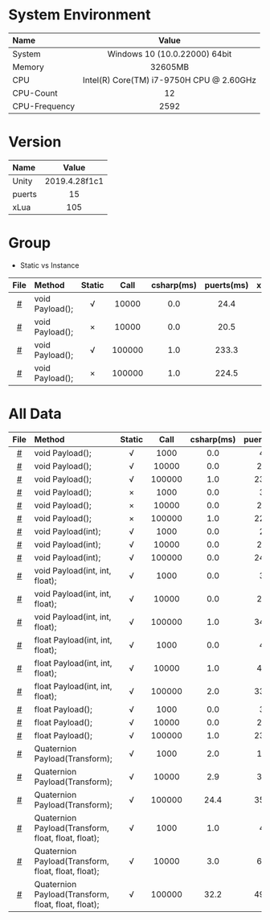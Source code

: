 
# System Environment
| Name            | Value             |
| :----           | :----:            |
| System          | Windows 10  (10.0.22000) 64bit               |
| Memory          | 32605MB             |
| CPU             | Intel(R) Core(TM) i7-9750H CPU @ 2.60GHz               |
| CPU-Count       | 12               |
| CPU-Frequency   | 2592               |
# Version
| Name            | Value             |
| :----           | :----:            |
| Unity           | 2019.4.28f1c1               |
| puerts          | 15               |
| xLua            | 105               |
# Group
* Static vs Instance

| File      | Method    | Static    | Call      | csharp(ms)| puerts(ms)| xLua(ms)  | csharpResult  | puertsResult  | xLuaResult    |
| :----:    | :----     | :----:    | :----:    | :----:    | :----:    | :----:    | :----:        | :----:        | :----:        |
| [#](./Assets/CScripts/Examples/Example1.cs)       | void Payload();       | √       | 10000       | 0.0       | 24.4       | 26.4       | `null`           | `null`           | `null`           |
| [#](./Assets/CScripts/Examples/Example2.cs)       | void Payload();       | ×       | 10000       | 0.0       | 20.5       | 32.2       | `null`           | `null`           | `null`           |
| [#](./Assets/CScripts/Examples/Example1.cs)       | void Payload();       | √       | 100000       | 1.0       | 233.3       | 261.6       | `null`           | `null`           | `null`           |
| [#](./Assets/CScripts/Examples/Example2.cs)       | void Payload();       | ×       | 100000       | 1.0       | 224.5       | 340.2       | `null`           | `null`           | `null`           |
# All Data
| File      | Method    | Static    | Call      | csharp(ms)| puerts(ms)| xLua(ms)  | csharpResult  | puertsResult  | xLuaResult    |
| :----:    | :----     | :----:    | :----:    | :----:    | :----:    | :----:    | :----:        | :----:        | :----:        |
| [#](./Assets/CScripts/Examples/Example1.cs)       | void Payload();       | √       | 1000       | 0.0       | 4.9       | 4.9       | `null`           | `null`           | `null`           |
| [#](./Assets/CScripts/Examples/Example1.cs)       | void Payload();       | √       | 10000       | 0.0       | 24.4       | 26.4       | `null`           | `null`           | `null`           |
| [#](./Assets/CScripts/Examples/Example1.cs)       | void Payload();       | √       | 100000       | 1.0       | 233.3       | 261.6       | `null`           | `null`           | `null`           |
| [#](./Assets/CScripts/Examples/Example2.cs)       | void Payload();       | ×       | 1000       | 0.0       | 3.9       | 4.9       | `null`           | `null`           | `null`           |
| [#](./Assets/CScripts/Examples/Example2.cs)       | void Payload();       | ×       | 10000       | 0.0       | 20.5       | 32.2       | `null`           | `null`           | `null`           |
| [#](./Assets/CScripts/Examples/Example2.cs)       | void Payload();       | ×       | 100000       | 1.0       | 224.5       | 340.2       | `null`           | `null`           | `null`           |
| [#](./Assets/CScripts/Examples/Example3.cs)       | void Payload(int);       | √       | 1000       | 0.0       | 2.9       | 2.9       | `null`           | `null`           | `null`           |
| [#](./Assets/CScripts/Examples/Example3.cs)       | void Payload(int);       | √       | 10000       | 0.0       | 25.4       | 31.2       | `null`           | `null`           | `null`           |
| [#](./Assets/CScripts/Examples/Example3.cs)       | void Payload(int);       | √       | 100000       | 0.0       | 243.6       | 298.7       | `null`           | `null`           | `null`           |
| [#](./Assets/CScripts/Examples/Example4.cs)       | void Payload(int, int, float);       | √       | 1000       | 0.0       | 3.9       | 3.9       | `null`           | `null`           | `null`           |
| [#](./Assets/CScripts/Examples/Example4.cs)       | void Payload(int, int, float);       | √       | 10000       | 0.0       | 29.3       | 31.3       | `null`           | `null`           | `null`           |
| [#](./Assets/CScripts/Examples/Example4.cs)       | void Payload(int, int, float);       | √       | 100000       | 1.0       | 343.6       | 379.4       | `null`           | `null`           | `null`           |
| [#](./Assets/CScripts/Examples/Example5.cs)       | float Payload(int, int, float);       | √       | 1000       | 0.0       | 4.9       | 5.9       | 1501500           | 1501500           | 1501500           |
| [#](./Assets/CScripts/Examples/Example5.cs)       | float Payload(int, int, float);       | √       | 10000       | 1.0       | 41.0       | 36.1       | 1.500183E+08           | 1.50015E+08           | 150015000           |
| [#](./Assets/CScripts/Examples/Example5.cs)       | float Payload(int, int, float);       | √       | 100000       | 2.0       | 339.4       | 381.1       | 1.500022E+10           | 1.500015E+10           | 15000150000           |
| [#](./Assets/CScripts/Examples/Example6.cs)       | float Payload();       | √       | 1000       | 0.0       | 3.0       | 2.9       | 6000           | 6000           | 6000           |
| [#](./Assets/CScripts/Examples/Example6.cs)       | float Payload();       | √       | 10000       | 0.0       | 26.4       | 27.3       | 60000           | 60000           | 60000           |
| [#](./Assets/CScripts/Examples/Example6.cs)       | float Payload();       | √       | 100000       | 1.0       | 235.2       | 318.2       | 600000           | 600000           | 600000           |
| [#](./Assets/CScripts/Examples/Example7.cs)       | Quaternion Payload(Transform);       | √       | 1000       | 2.0       | 19.6       | 11.7       | (0.3, 0.3, 0.3, -0.8)           | (0.3, 0.3, 0.3, -0.8)           | (0.3, 0.3, 0.3, -0.8)           |
| [#](./Assets/CScripts/Examples/Example7.cs)       | Quaternion Payload(Transform);       | √       | 10000       | 2.9       | 37.1       | 32.2       | (-0.1, -0.1, -0.1, 1.0)           | (-0.1, -0.1, -0.1, 1.0)           | (-0.1, -0.1, -0.1, 1.0)           |
| [#](./Assets/CScripts/Examples/Example7.cs)       | Quaternion Payload(Transform);       | √       | 100000       | 24.4       | 350.4       | 320.9       | (-0.5, -0.4, -0.4, 0.6)           | (-0.5, -0.4, -0.4, 0.6)           | (-0.5, -0.4, -0.4, 0.6)           |
| [#](./Assets/CScripts/Examples/Example8.cs)       | Quaternion Payload(Transform, float, float, float);       | √       | 1000       | 1.0       | 4.9       | 4.9       | (-0.4, -0.5, -0.7, -0.2)           | (-0.4, -0.5, -0.7, -0.2)           | (-0.4, -0.5, -0.7, -0.2)           |
| [#](./Assets/CScripts/Examples/Example8.cs)       | Quaternion Payload(Transform, float, float, float);       | √       | 10000       | 3.0       | 61.5       | 45.5       | (0.4, 0.5, 0.7, 0.0)           | (0.4, 0.5, 0.7, 0.0)           | (0.4, 0.5, 0.7, 0.0)           |
| [#](./Assets/CScripts/Examples/Example8.cs)       | Quaternion Payload(Transform, float, float, float);       | √       | 100000       | 32.2       | 498.5       | 432.4       | (-0.1, -0.1, -0.2, -1.0)           | (-0.1, -0.1, -0.2, -1.0)           | (-0.1, -0.1, -0.2, -1.0)           |